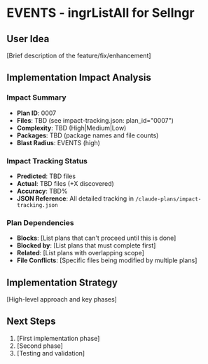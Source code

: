 # EVENTS - ingrListAll for SelIngr

## User Idea
[Brief description of the feature/fix/enhancement]

## Implementation Impact Analysis

### Impact Summary
- **Plan ID**: 0007
- **Files**: TBD (see impact-tracking.json: plan_id="0007")
- **Complexity**: TBD (High|Medium|Low)
- **Packages**: TBD (package names and file counts)
- **Blast Radius**: EVENTS (high)

### Impact Tracking Status
- **Predicted**: TBD files
- **Actual**: TBD files (+X discovered)
- **Accuracy**: TBD%
- **JSON Reference**: All detailed tracking in `/claude-plans/impact-tracking.json`

### Plan Dependencies
- **Blocks**: [List plans that can't proceed until this is done]
- **Blocked by**: [List plans that must complete first]
- **Related**: [List plans with overlapping scope]
- **File Conflicts**: [Specific files being modified by multiple plans]

## Implementation Strategy
[High-level approach and key phases]

## Next Steps
1. [First implementation phase]
2. [Second phase]
3. [Testing and validation]
